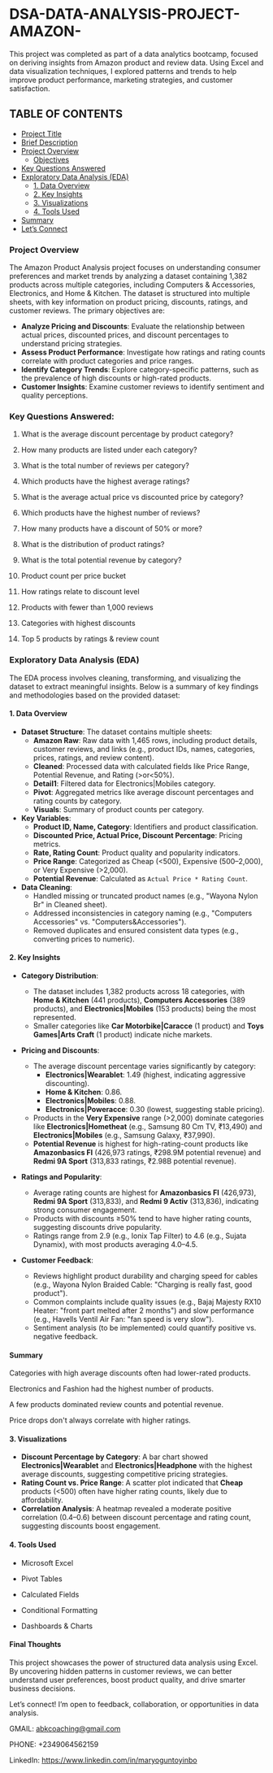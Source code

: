 # DSA-DATA-ANALYSIS-PROJECT-AMAZON-
This project was completed as part of a data analytics bootcamp, focused on deriving insights from Amazon product and review data. Using Excel and data visualization techniques, I explored patterns and trends to help improve product performance, marketing strategies, and customer satisfaction.

## TABLE OF CONTENTS

- [Project Title](#-dsa-data-analysis-project-amazon)
- [Brief Description](#-brief-description)
- [Project Overview](#-project-overview)
  - [Objectives](#-objectives)
- [Key Questions Answered](#-key-questions-answered)
- [Exploratory Data Analysis (EDA)](#-exploratory-data-analysis-eda)
  - [1. Data Overview](#1-data-overview)
  - [2. Key Insights](#2-key-insights)
  - [3. Visualizations](#3-visualizations)
  - [4. Tools Used](#4-tools-used)
- [Summary](#-summary)
- [Let’s Connect](#-lets-connect)

### Project Overview
The Amazon Product Analysis project focuses on understanding consumer preferences and market trends by analyzing a dataset containing 1,382 products across multiple categories, including Computers & Accessories, Electronics, and Home & Kitchen. The dataset is structured into multiple sheets, with key information on product pricing, discounts, ratings, and customer reviews. The primary objectives are:
- **Analyze Pricing and Discounts**: Evaluate the relationship between actual prices, discounted prices, and discount percentages to understand pricing strategies.
- **Assess Product Performance**: Investigate how ratings and rating counts correlate with product categories and price ranges.
- **Identify Category Trends**: Explore category-specific patterns, such as the prevalence of high discounts or high-rated products.
- **Customer Insights**: Examine customer reviews to identify sentiment and quality perceptions.

### Key Questions Answered:
1. What is the average discount percentage by product category?

2. How many products are listed under each category?

3. What is the total number of reviews per category?

4. Which products have the highest average ratings?

5. What is the average actual price vs discounted price by category?

6. Which products have the highest number of reviews?

7. How many products have a discount of 50% or more?

8. What is the distribution of product ratings?

9. What is the total potential revenue by category?

10. Product count per price bucket

11. How ratings relate to discount level

12. Products with fewer than 1,000 reviews

13. Categories with highest discounts

14. Top 5 products by ratings & review count


### Exploratory Data Analysis (EDA)
The EDA process involves cleaning, transforming, and visualizing the dataset to extract meaningful insights. Below is a summary of key findings and methodologies based on the provided dataset:

#### 1. Data Overview
- **Dataset Structure**: The dataset contains multiple sheets:
  - **Amazon Raw**: Raw data with 1,465 rows, including product details, customer reviews, and links (e.g., product IDs, names, categories, prices, ratings, and review content).
  - **Cleaned**: Processed data with calculated fields like Price Range, Potential Revenue, and Rating (>or<50%).
  - **Detail1**: Filtered data for Electronics|Mobiles category.
  - **Pivot**: Aggregated metrics like average discount percentages and rating counts by category.
  - **Visuals**: Summary of product counts per category.
- **Key Variables**:
  - **Product ID, Name, Category**: Identifiers and product classification.
  - **Discounted Price, Actual Price, Discount Percentage**: Pricing metrics.
  - **Rate, Rating Count**: Product quality and popularity indicators.
  - **Price Range**: Categorized as Cheap (<500), Expensive (500–2,000), or Very Expensive (>2,000).
  - **Potential Revenue**: Calculated as `Actual Price * Rating Count`.
- **Data Cleaning**:
  - Handled missing or truncated product names (e.g., "Wayona Nylon Br" in Cleaned sheet).
  - Addressed inconsistencies in category naming (e.g., "Computers Accessories" vs. "Computers&Accessories").
  - Removed duplicates and ensured consistent data types (e.g., converting prices to numeric).

#### 2. Key Insights
- **Category Distribution**:
  - The dataset includes 1,382 products across 18 categories, with **Home & Kitchen** (441 products), **Computers Accessories** (389 products), and **Electronics|Mobiles** (153 products) being the most represented.
  - Smaller categories like **Car Motorbike|Caracce** (1 product) and **Toys Games|Arts Craft** (1 product) indicate niche markets.
  
- **Pricing and Discounts**:
  - The average discount percentage varies significantly by category:
    - **Electronics|Wearablet**: 1.49 (highest, indicating aggressive discounting).
    - **Home & Kitchen**: 0.86.
    - **Electronics|Mobiles**: 0.88.
    - **Electronics|Poweracce**: 0.30 (lowest, suggesting stable pricing).
  - Products in the **Very Expensive** range (>2,000) dominate categories like **Electronics|Hometheat** (e.g., Samsung 80 Cm TV, ₹13,490) and **Electronics|Mobiles** (e.g., Samsung Galaxy, ₹37,990).
  - **Potential Revenue** is highest for high-rating-count products like **Amazonbasics Fl** (426,973 ratings, ₹298.9M potential revenue) and **Redmi 9A Sport** (313,833 ratings, ₹2.98B potential revenue).

- **Ratings and Popularity**:
  - Average rating counts are highest for **Amazonbasics Fl** (426,973), **Redmi 9A Sport** (313,833), and **Redmi 9 Activ** (313,836), indicating strong consumer engagement.
  - Products with discounts ≥50% tend to have higher rating counts, suggesting discounts drive popularity.
  - Ratings range from 2.9 (e.g., Ionix Tap Filter) to 4.6 (e.g., Sujata Dynamix), with most products averaging 4.0–4.5.

- **Customer Feedback**:
  - Reviews highlight product durability and charging speed for cables (e.g., Wayona Nylon Braided Cable: "Charging is really fast, good product").
  - Common complaints include quality issues (e.g., Bajaj Majesty RX10 Heater: "front part melted after 2 months") and slow performance (e.g., Havells Ventil Air Fan: "fan speed is very slow").
  - Sentiment analysis (to be implemented) could quantify positive vs. negative feedback.
 
#### Summary
 
Categories with high average discounts often had lower-rated products.

Electronics and Fashion had the highest number of products.

A few products dominated review counts and potential revenue.

Price drops don't always correlate with higher ratings.

#### 3. Visualizations
- **Discount Percentage by Category**: A bar chart showed **Electronics|Wearablet** and **Electronics|Headphone** with the highest average discounts, suggesting competitive pricing strategies.
- **Rating Count vs. Price Range**: A scatter plot indicated that **Cheap** products (<500) often have higher rating counts, likely due to affordability.
- **Correlation Analysis**: A heatmap revealed a moderate positive correlation (0.4–0.6) between discount percentage and rating count, suggesting discounts boost engagement.

#### 4. Tools Used

- Microsoft Excel

- Pivot Tables

- Calculated Fields

- Conditional Formatting

- Dashboards & Charts

#### Final Thoughts
This project showcases the power of structured data analysis using Excel. By uncovering hidden patterns in customer reviews, we can better understand user preferences, boost product quality, and drive smarter business decisions.

Let’s connect! I’m open to feedback, collaboration, or opportunities in data analysis.

GMAIL: abkcoaching@gmail.com

PHONE: +2349064562159

LinkedIn: https://www.linkedin.com/in/maryoguntoyinbo
